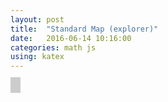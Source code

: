 ```yaml
---
layout: post
title:  "Standard Map (explorer)"
date:   2016-06-14 10:16:00
categories: math js
using: katex
---
```


<canvas id="s" width="400" height="400" style="border-style: solid; border-color: #ccc; border-width: 4px"></canvas>
<canvas id="p" width="400" height="400" style="border-style: solid; border-color: #ccc; border-width: 4px"></canvas>

<script src="/public/js/standard-map.bundle.min.js"></script>
<script>
  var S = new s.StandardMap(0.6)
  var M = new s.ExploreMap('s', S, [0, 2*Math.PI], [0, 2*Math.PI])
  var P = new s.DrivenPendulumMap()
  var N = new s.ExploreMap('p', P, [-Math.PI, Math.PI], [-10, 10])
  //N.context.fillStyle = 'red'
  //N.context.fillRect(0,0,2,2);
</script>
